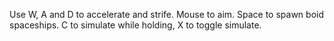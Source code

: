 Use W, A and D to accelerate and strife. Mouse to aim. Space to spawn boid spaceships. C to simulate while holding, X to toggle simulate.

